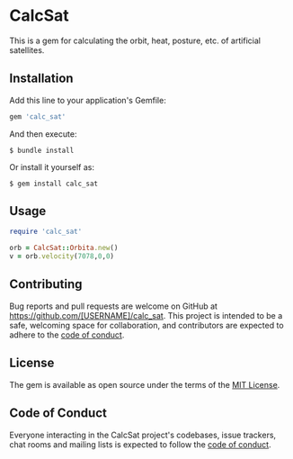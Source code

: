 # CalcSat

This is a gem for calculating the orbit, heat, posture, etc. of artificial satellites.

## Installation

Add this line to your application's Gemfile:

```ruby
gem 'calc_sat'
```

And then execute:

    $ bundle install

Or install it yourself as:

    $ gem install calc_sat

## Usage

```ruby
require 'calc_sat'

orb = CalcSat::Orbita.new()
v = orb.velocity(7078,0,0)
```

## Contributing

Bug reports and pull requests are welcome on GitHub at https://github.com/[USERNAME]/calc_sat. This project is intended to be a safe, welcoming space for collaboration, and contributors are expected to adhere to the [code of conduct](https://github.com/[USERNAME]/calc_sat/blob/master/CODE_OF_CONDUCT.md).

## License

The gem is available as open source under the terms of the [MIT License](https://opensource.org/licenses/MIT).

## Code of Conduct

Everyone interacting in the CalcSat project's codebases, issue trackers, chat rooms and mailing lists is expected to follow the [code of conduct](https://github.com/[USERNAME]/calc_sat/blob/master/CODE_OF_CONDUCT.md).
